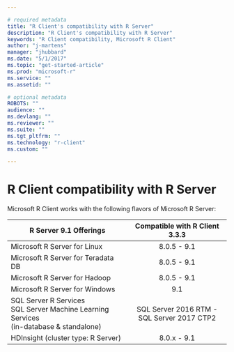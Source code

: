 ```yaml
---

# required metadata
title: "R Client's compatibility with R Server"
description: "R Client's compatibility with R Server"
keywords: "R Client compatibility, Microsoft R Client"
author: "j-martens"
manager: "jhubbard"
ms.date: "5/1/2017"
ms.topic: "get-started-article"
ms.prod: "microsoft-r"
ms.service: ""
ms.assetid: ""

# optional metadata
ROBOTS: ""
audience: ""
ms.devlang: ""
ms.reviewer: ""
ms.suite: ""
ms.tgt_pltfrm: ""
ms.technology: "r-client"
ms.custom: ""

---
```

# R Client compatibility with R Server

Microsoft R Client works with the following flavors of Microsoft R Server:

|R Server 9.1 Offerings|Compatible with R Client 3.3.3|
|-----------|:--------------------------:|
|Microsoft R Server for Linux|8.0.5 - 9.1|
|Microsoft R Server for Teradata DB|8.0.5 - 9.1|
|Microsoft R Server for Hadoop|8.0.5 - 9.1|
|Microsoft R Server for Windows|9.1|
|SQL Server R Services <br>SQL Server Machine Learning Services<br>(in-database & standalone)|SQL Server 2016 RTM - <br>SQL Server 2017 CTP2|
|HDInsight (cluster type: R Server)|8.0.x - 9.1|
